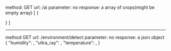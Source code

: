

method: GET
url: /ai
parameter: no
response: a array of crops(might be empty array)
[
  {

  }
]


---

method GET
url: /environment/detect
parameter: no
response: a json object
{
    "humidity": <number>,
    "ultra_ray": <number>,
    "temperature": <number>,
}


